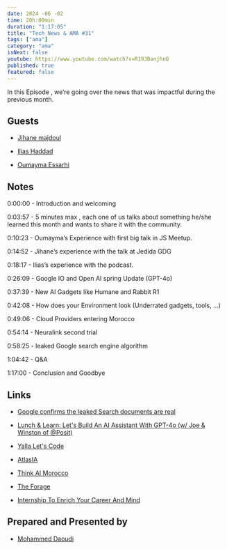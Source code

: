 ```yaml
---
date: 2024 -06 -02
time: 20h:00min
duration: "1:17:05"
title: "Tech News & AMA #31"
tags: ["ama"]
category: "ama"
isNext: false
youtube: https://www.youtube.com/watch?v=R19JBanjhnQ
published: true
featured: false
---
```


In this Episode , we’re going over the news that was impactful during the previous month.

## Guests

- [Jihane majdoul](https://twitter.com/jihanemajdoul)

- [Ilias Haddad](https://iliashaddad.com/)

- [Oumayma Essarhi](https://www.linkedin.com/in/oumayma-essarhi/)


## Notes

0:00:00 - Introduction and welcoming

0:03:57 - 5 minutes max , each one of us talks about something he/she learned this month and wants to share it with the community.

0:10:23 - Oumayma’s Experience with first big talk in JS Meetup.

0:14:52 - Jihane’s experience with the talk at Jedida GDG

0:18:17 - Ilias’s experience with the podcast.

0:26:09 - Google IO and Open AI spring Update (GPT-4o)

0:37:39 - New AI Gadgets like Humane and Rabbit R1

0:42:08 - How does your Environment look (Underrated gadgets, tools, …) 

0:49:06 - Cloud Providers entering Morocco

0:54:14 - Neuralink second trial

0:58:25 - leaked Google search engine algorithm 

1:04:42 - Q&A

1:17:00 - Conclusion and Goodbye


## Links

- [Google confirms the leaked Search documents are real](https://www.theverge.com/2024/5/29/24167407/google-search-algorithm-documents-leak-confirmation)

- [Lunch & Learn: Let's Build An AI Assistant With GPT-4o (w/ Joe & Winston of @Posit)](https://www.youtube.com/live/OLTgI6DAQ_A)

- [Yalla Let's Code](https://www.yallaletscode.com/)

- [AtlasIA](https://huggingface.co/atlasia)

- [Think AI Morocco](https://thinkai.ma/)

- [The Forage](https://www.theforage.com/signup)

- [Internship To Enrich Your Career And Mind](https://letsgrowmore.in/vip/)

## Prepared and Presented by

 - [Mohammed Daoudi](https://twitter.com/MIduoad)
